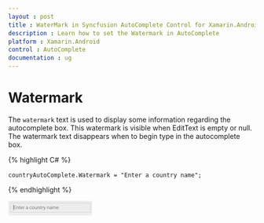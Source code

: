 ```yaml
---
layout : post
title : WaterMark in Syncfusion AutoComplete Control for Xamarin.Android
description : Learn how to set the Watermark in AutoComplete 
platform : Xamarin.Android
control : AutoComplete
documentation : ug
---
```


# Watermark

The `watermark` text is used to display some information regarding the autocomplete box. This watermark is visible when EditText is empty or null. The watermark text disappears when to begin type in the autocomplete box. 

{% highlight C# %}
	
	countryAutoComplete.Watermark = "Enter a country name";	 

{% endhighlight %}
	
![](images/watermark.png)
